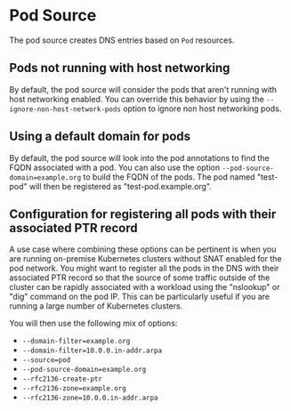 # Pod Source

The pod source creates DNS entries based on `Pod` resources.

## Pods not running with host networking

By default, the pod source will consider the pods that aren't running with host networking enabled. You can override this behavior by using the `--ignore-non-host-network-pods` option to ignore non host networking pods.

## Using a default domain for pods

By default, the pod source will look into the pod annotations to find the FQDN associated with a pod. You can also use the option `--pod-source-domain=example.org` to build the FQDN of the pods. The pod named "test-pod" will then be registered as "test-pod.example.org".

## Configuration for registering all pods with their associated PTR record

A use case where combining these options can be pertinent is when you are running on-premise Kubernetes clusters without SNAT enabled for the pod network.
You might want to register all the pods in the DNS with their associated PTR record so that the source of some traffic outside of the cluster can be rapidly associated with a workload using the "nslookup" or "dig" command on the pod IP.
This can be particularly useful if you are running a large number of Kubernetes clusters.

You will then use the following mix of options:

- `--domain-filter=example.org`
- `--domain-filter=10.0.0.in-addr.arpa`
- `--source=pod`
- `--pod-source-domain=example.org`
- `--rfc2136-create-ptr`
- `--rfc2136-zone=example.org`
- `--rfc2136-zone=10.0.0.in-addr.arpa`
